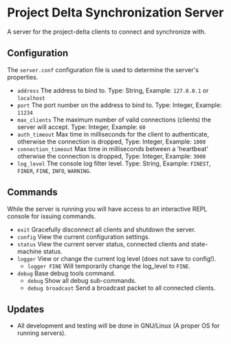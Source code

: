 # Project Delta Synchronization Server
A server for the project-delta clients to connect and synchronize with.

## Configuration
The `server.conf` configuration file is used to determine the server's properties.
- `address` The address to bind to. Type: String, Example: `127.0.0.1` or `localhost`
- `port` The port number on the address to bind to. Type: Integer, Example: `11234`
- `max_clients` The maximum number of valid connections (clients) the server will accept. Type: Integer, Example: `60`
- `auth_timeout` Max time in milliseconds for the client to authenticate, otherwise the connection is dropped, Type: Integer, Example: `1000`
- `connection_timeout` Max time in milliseconds between a 'heartbeat' otherwise the connection is dropped, Type: Integer, Example: `3000`
- `log_level` The console log filter level. Type: String, Example: `FINEST`, `FINER`, `FINE`, `INFO`, `WARNING`.

## Commands
While the server is running you will have access to an interactive REPL console for issuing commands.
- `exit` Gracefully disconnect all clients and shutdown the server.
- `config` View the current configuration settings.
- `status` View the current server status, connected clients and state-machine status.
- `logger` View or change the current log level (does not save to config!).
    - `logger FINE` Will temporarily change the log_level to `FINE`.
- `debug` Base debug tools command.
    - `debug` Show all debug sub-commands.
    - `debug broadcast` Send a broadcast packet to all connected clients.

## Updates
- All development and testing will be done in GNU/Linux (A proper OS for running servers).

